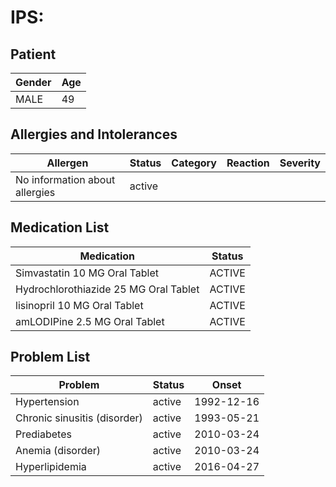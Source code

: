 # IPS:

## Patient

|Gender|Age|
|---|---|
|MALE|49|

## Allergies and Intolerances

|Allergen|Status|Category|Reaction|Severity|
|---|---|---|---|---|
|No information about allergies|active||||

## Medication List

|Medication|Status|
|---|---|
|Simvastatin 10 MG Oral Tablet|ACTIVE|
|Hydrochlorothiazide 25 MG Oral Tablet|ACTIVE|
|lisinopril 10 MG Oral Tablet|ACTIVE|
|amLODIPine 2.5 MG Oral Tablet|ACTIVE|

## Problem List

|Problem|Status|Onset|
|---|---|---|
|Hypertension|active|1992-12-16|
|Chronic sinusitis (disorder)|active|1993-05-21|
|Prediabetes|active|2010-03-24|
|Anemia (disorder)|active|2010-03-24|
|Hyperlipidemia|active|2016-04-27|
